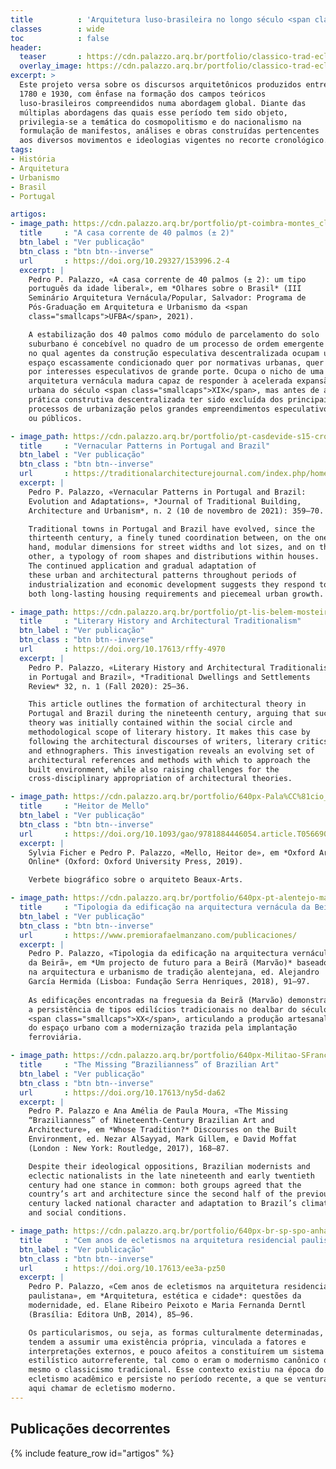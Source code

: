 ```yaml
---
title          : 'Arquitetura luso-brasileira no longo século <span class="smallcaps">XIX</span>'
classes        : wide
toc            : false
header:
  teaser       : https://cdn.palazzo.arq.br/portfolio/classico-trad-ecletico-teaser.jpg
  overlay_image: https://cdn.palazzo.arq.br/portfolio/classico-trad-ecletico.jpg
excerpt: >
  Este projeto versa sobre os discursos arquitetônicos produzidos entre
  1780 e 1930, com ênfase na formação dos campos teóricos
  luso-brasileiros compreendidos numa abordagem global. Diante das
  múltiplas abordagens das quais esse período tem sido objeto,
  privilegia-se a temática do cosmopolitismo e do nacionalismo na
  formulação de manifestos, análises e obras construídas pertencentes
  aos diversos movimentos e ideologias vigentes no recorte cronológico.
tags:
- História
- Arquitetura
- Urbanismo
- Brasil
- Portugal

artigos:
- image_path: https://cdn.palazzo.arq.br/portfolio/pt-coimbra-montes_claros-200615-pp-5531-crop-scaled-teaser.jpg
  title     : "A casa corrente de 40 palmos (± 2)"
  btn_label : "Ver publicação"
  btn_class : "btn btn--inverse"
  url       : https://doi.org/10.29327/153996.2-4
  excerpt: |
    Pedro P. Palazzo, «A casa corrente de 40 palmos (± 2): um tipo
    português da idade liberal», em *Olhares sobre o Brasil* (III
    Seminário Arquitetura Vernácula/Popular, Salvador: Programa de
    Pós-Graduação em Arquitetura e Urbanismo da <span
    class="smallcaps">UFBA</span>, 2021).

    A estabilização dos 40 palmos como módulo de parcelamento do solo
    suburbano é concebível no quadro de um processo de ordem emergente
    no qual agentes da construção especulativa descentralizada ocupam um
    espaço escassamente condicionado quer por normativas urbanas, quer
    por interesses especulativos de grande porte. Ocupa o nicho de uma
    arquitetura vernácula madura capaz de responder à acelerada expansão
    urbana do século <span class="smallcaps">XIX</span>, mas antes de a
    prática construtiva descentralizada ter sido excluída dos principais
    processos de urbanização pelos grandes empreendimentos especulativos
    ou públicos.

- image_path: https://cdn.palazzo.arq.br/portfolio/pt-casdevide-s15-crop-teaser.jpg
  title     : "Vernacular Patterns in Portugal and Brazil"
  btn_label : "Ver publicação"
  btn_class : "btn btn--inverse"
  url       : https://traditionalarchitecturejournal.com/index.php/home/article/view/524
  excerpt: |
    Pedro P. Palazzo, «Vernacular Patterns in Portugal and Brazil:
    Evolution and Adaptations», *Journal of Traditional Building,
    Architecture and Urbanism*, n. 2 (10 de novembro de 2021): 359–70.

    Traditional towns in Portugal and Brazil have evolved, since the
    thirteenth century, a finely tuned coordination between, on the one
    hand, modular dimensions for street widths and lot sizes, and on the
    other, a typology of room shapes and distributions within houses.
    The continued application and gradual adaptation of
    these urban and architectural patterns throughout periods of
    industrialization and economic development suggests they respond to
    both long-lasting housing requirements and piecemeal urban growth.

- image_path: https://cdn.palazzo.arq.br/portfolio/pt-lis-belem-mosteiro-varnhagen-teaser.jpg
  title     : "Literary History and Architectural Traditionalism"
  btn_label : "Ver publicação"
  btn_class : "btn btn--inverse"
  url       : https://doi.org/10.17613/rffy-4970
  excerpt: |
    Pedro P. Palazzo, «Literary History and Architectural Traditionalism
    in Portugal and Brazil», *Traditional Dwellings and Settlements
    Review* 32, n. 1 (Fall 2020): 25–36.

    This article outlines the formation of architectural theory in
    Portugal and Brazil during the nineteenth century, arguing that such
    theory was initially contained within the social circle and
    methodological scope of literary history. It makes this case by
    following the architectural discourses of writers, literary critics,
    and ethnographers. This investigation reveals an evolving set of
    architectural references and methods with which to approach the
    built environment, while also raising challenges for the
    cross-disciplinary appropriation of architectural theories.

- image_path: https://cdn.palazzo.arq.br/portfolio/640px-Pala%CC%81cio_Pedro_Ernesto_visto_de_noite-teaser.jpg
  title     : "Heitor de Mello"
  btn_label : "Ver publicação"
  btn_class : "btn btn--inverse"
  url       : https://doi.org/10.1093/gao/9781884446054.article.T056690
  excerpt: |
    Sylvia Ficher e Pedro P. Palazzo, «Mello, Heitor de», em *Oxford Art
    Online* (Oxford: Oxford University Press, 2019).

    Verbete biográfico sobre o arquiteto Beaux-Arts.

- image_path: https://cdn.palazzo.arq.br/portfolio/640px-pt-alentejo-marvao_beira-casario-180718-pp-6850.jpg
  title     : "Tipologia da edificação na arquitectura vernácula da Beirã"
  btn_label : "Ver publicação"
  btn_class : "btn btn--inverse"
  url       : https://www.premiorafaelmanzano.com/publicaciones/
  excerpt: |
    Pedro P. Palazzo, «Tipologia da edificação na arquitectura vernácula
    da Beirã», em *Um projecto de futuro para a Beirã (Marvão)* baseado
    na arquitectura e urbanismo de tradição alentejana, ed. Alejandro
    García Hermida (Lisboa: Fundação Serra Henriques, 2018), 91–97.
    
    As edificações encontradas na freguesia da Beirã (Marvão) demonstram
    a persistência de tipos edilícios tradicionais no dealbar do século
    <span class="smallcaps">XX</span>, articulando a produção artesanal
    do espaço urbano com a modernização trazida pela implantação
    ferroviária.

- image_path: https://cdn.palazzo.arq.br/portfolio/640px-Militao-SFrancisco-1862.jpg
  title     : "The Missing “Brazilianness” of Brazilian Art"
  btn_label : "Ver publicação"
  btn_class : "btn btn--inverse"
  url       : https://doi.org/10.17613/ny5d-da62
  excerpt: |
    Pedro P. Palazzo e Ana Amélia de Paula Moura, «The Missing
    “Brazilianness” of Nineteenth-Century Brazilian Art and
    Architecture», em *Whose Tradition?* Discourses on the Built
    Environment, ed. Nezar AlSayyad, Mark Gillem, e David Moffat
    (London : New York: Routledge, 2017), 168–87.

    Despite their ideological oppositions, Brazilian modernists and
    eclectic nationalists in the late nineteenth and early twentieth
    century had one stance in common: both groups agreed that the
    country’s art and architecture since the second half of the previous
    century lacked national character and adaptation to Brazil’s climate
    and social conditions.

- image_path: https://cdn.palazzo.arq.br/portfolio/640px-br-sp-spo-anhangabau.jpg
  title     : "Cem anos de ecletismos na arquitetura residencial paulistana"
  btn_label : "Ver publicação"
  btn_class : "btn btn--inverse"
  url       : https://doi.org/10.17613/ee3a-pz50
  excerpt: |
    Pedro P. Palazzo, «Cem anos de ecletismos na arquitetura residencial
    paulistana», em *Arquitetura, estética e cidade*: questões da
    modernidade, ed. Elane Ribeiro Peixoto e Maria Fernanda Derntl
    (Brasília: Editora UnB, 2014), 85–96.

    Os particularismos, ou seja, as formas culturalmente determinadas,
    tendem a assumir uma existência própria, vinculada a fatores e
    interpretações externos, e pouco afeitos a constituírem um sistema
    estilístico autorreferente, tal como o eram o modernismo canônico ou
    mesmo o classicismo tradicional. Esse contexto existiu na época do
    ecletismo acadêmico e persiste no período recente, a que se ventura
    aqui chamar de ecletismo moderno.
---
```


## Publicações decorrentes ##

{% include feature_row id="artigos" %}

